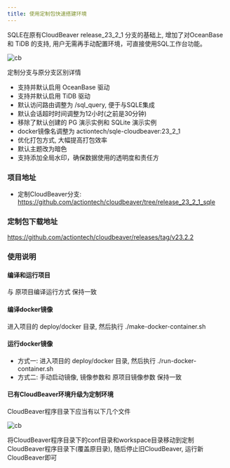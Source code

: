```yaml
---
title: 使用定制包快速搭建环境
---
```


SQLE在原有CloudBeaver release_23_2_1 分支的基础上, 增加了对OceanBase 和 TiDB 的支持, 用户无需再手动配置环境，可直接使用SQL工作台功能。

![cb](img/appear.png)

定制分支与原分支区别详情
* 支持并默认启用 OceanBase 驱动
* 支持并默认启用 TiDB 驱动
* 默认访问路由调整为 /sql_query, 便于与SQLE集成
* 默认会话超时时间调整为12小时(之前是30分钟)
* 移除了默认创建的 PG 演示实例和 SQLite 演示实例
* docker镜像名调整为 actiontech/sqle-cloudbeaver:23_2_1
* 优化打包方式, 大幅提高打包效率
* 默认主题改为暗色
* 支持添加全局水印，确保数据使用的透明度和责任方

### 项目地址
* 定制CloudBeaver分支: https://github.com/actiontech/cloudbeaver/tree/release_23_2_1_sqle


### 定制包下载地址
https://github.com/actiontech/cloudbeaver/releases/tag/v23.2.2

### 使用说明
#### 编译和运行项目
与 原项目编译运行方式 保持一致

#### 编译docker镜像
进入项目的 deploy/docker 目录, 然后执行 ./make-docker-container.sh

#### 运行docker镜像
* 方式一: 进入项目的 deploy/docker 目录, 然后执行 ./run-docker-container.sh
* 方式二: 手动启动镜像, 镜像参数和 原项目镜像参数 保持一致

#### 已有CloudBeaver环境升级为定制环境
CloudBeaver程序目录下应当有以下几个文件

![cb](img/cb.png)

将CloudBeaver程序目录下的conf目录和workspace目录移动到定制CloudBeaver程序目录下(覆盖原目录), 随后停止旧CloudBeaver, 运行新CloudBeaver即可
